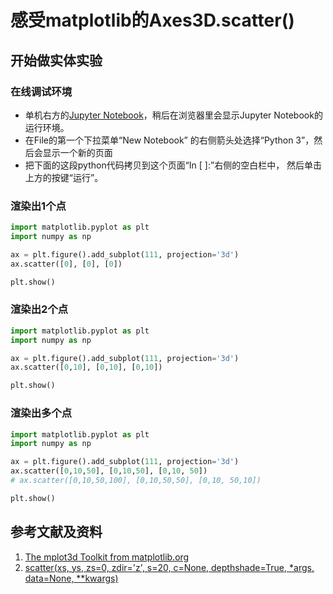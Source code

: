 # 感受matplotlib的Axes3D.scatter()

## 开始做实体实验

### 在线调试环境

- 单机右方的[Jupyter Notebook](https://mybinder.org/v2/gh/ipython/ipython-in-depth/master?filepath=binder/Index.ipynb)，稍后在浏览器里会显示Jupyter Notebook的运行环境。
- 在File的第一个下拉菜单“New Notebook” 的右侧箭头处选择“Python 3”，然后会显示一个新的页面
- 把下面的这段python代码拷贝到这个页面“In [ ]:”右侧的空白栏中， 然后单击上方的按键“运行”。

### 渲染出1个点
 
```python
import matplotlib.pyplot as plt
import numpy as np

ax = plt.figure().add_subplot(111, projection='3d')
ax.scatter([0], [0], [0])

plt.show()
```

### 渲染出2个点

```python
import matplotlib.pyplot as plt
import numpy as np

ax = plt.figure().add_subplot(111, projection='3d')
ax.scatter([0,10], [0,10], [0,10])

plt.show()
```

### 渲染出多个点

```python
import matplotlib.pyplot as plt
import numpy as np

ax = plt.figure().add_subplot(111, projection='3d')
ax.scatter([0,10,50], [0,10,50], [0,10, 50])
# ax.scatter([0,10,50,100], [0,10,50,50], [0,10, 50,10])

plt.show()
```

## 参考文献及资料

1. [The mplot3d Toolkit from matplotlib.org](https://matplotlib.org/stable/tutorials/toolkits/mplot3d.html)
2. [scatter(xs, ys, zs=0, zdir='z', s=20, c=None, depthshade=True, *args, data=None, **kwargs)](https://matplotlib.org/stable/api/_as_gen/mpl_toolkits.mplot3d.axes3d.Axes3D.html#mpl_toolkits.mplot3d.axes3d.Axes3D.scatter)

